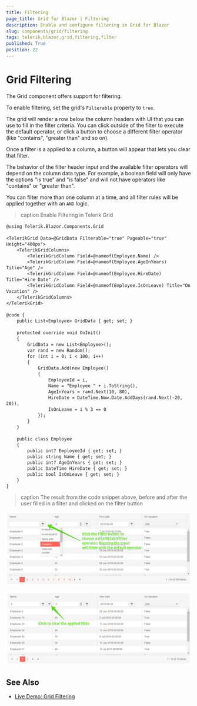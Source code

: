 ```yaml
---
title: Filtering
page_title: Grid for Blazor | Filtering
description: Enable and configure filtering in Grid for Blazor
slug: components/grid/filtering
tags: telerik,blazor,grid,filtering,filter
published: True
position: 22
---
```


# Grid Filtering

The Grid component offers support for filtering.

To enable filtering, set the grid's `Filterable` property to `true`.

The grid will render a row below the column headers with UI that you can use to fill in the filter criteria. You can click outside of the filter to execute the default operator, or click a button to choose a different filter operator (like "contains", "greater than" and so on).

Once a filter is a applied to a column, a button will appear that lets you clear that filter.

The behavior of the filter header input and the available filter operators will depend on the column data type. For example, a boolean field will only have the options "is true" and "is false" and will not have operators like "contains" or "greater than".

You can filter more than one column at a time, and all filter rules will be applied together with an `AND` logic.

>caption Enable Filtering in Telerik Grid

````CSHTML
@using Telerik.Blazor.Components.Grid

<TelerikGrid Data=@GridData Filterable="true" Pageable="true" Height="400px">
	<TelerikGridColumns>
		<TelerikGridColumn Field=@nameof(Employee.Name) />
		<TelerikGridColumn Field=@nameof(Employee.AgeInYears) Title="Age" />
		<TelerikGridColumn Field=@nameof(Employee.HireDate) Title="Hire Date" />
		<TelerikGridColumn Field=@nameof(Employee.IsOnLeave) Title="On Vacation" />
	</TelerikGridColumns>
</TelerikGrid>

@code {
	public List<Employee> GridData { get; set; }

	protected override void OnInit()
	{
		GridData = new List<Employee>();
		var rand = new Random();
		for (int i = 0; i < 100; i++)
		{
			GridData.Add(new Employee()
			{
				EmployeeId = i,
				Name = "Employee " + i.ToString(),
				AgeInYears = rand.Next(10, 80),
				HireDate = DateTime.Now.Date.AddDays(rand.Next(-20, 20)),
				IsOnLeave = i % 3 == 0
			});
		}
	}

	public class Employee
	{
		public int? EmployeeId { get; set; }
		public string Name { get; set; }
		public int? AgeInYears { get; set; }
		public DateTime HireDate { get; set; }
		public bool IsOnLeave { get; set; }
	}
}
````

>caption The result from the code snippet above, before and after the user filled in a filter and clicked on the filter button

![](images/filterable-grid.png)

![](images/filtered-grid.png)


## See Also

  * [Live Demo: Grid Filtering](https://demos.telerik.com/blazor-ui/grid/filtering)
   
  